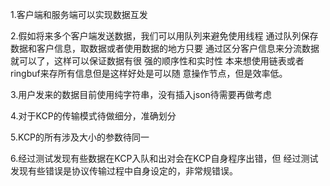 
1.客户端和服务端可以实现数据互发

2.假如将来多个客户端发送数据，我们可以用队列来避免使用线程
  通过队列保存数据和客户信息，取数据或者使用数据的地方只要
  通过区分客户信息来分流数据就可以了，这样可以保证数据有很
  强的顺序性和实时性
  本来想使用链表或者ringbuf来存所有信息但是这样好处是可以随
  意操作节点，但是效率低。
  
3.用户发来的数据目前使用纯字符串，没有插入json待需要再做考虑

4.对于KCP的传输模式待做细分，准确划分

5.KCP的所有涉及大小的参数待同一

6.经过测试发现有些数据在KCP入队和出对会在KCP自身程序出错，但
经过测试发现有些错误是协议传输过程中自身设定的，非常规错误。

  
